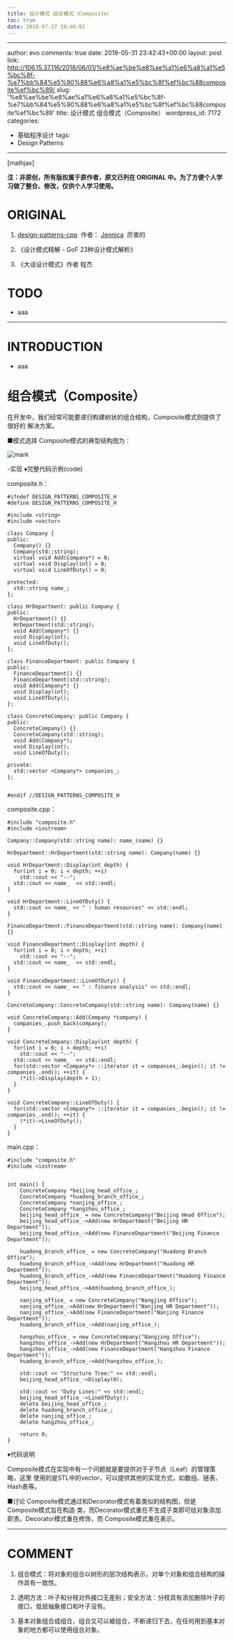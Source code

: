 ```yaml
---
title: 设计模式 组合模式（Composite）
toc: true
date: 2018-07-27 19:46:01
---
```

---
author: evo
comments: true
date: 2018-05-31 23:42:43+00:00
layout: post
link: http://106.15.37.116/2018/06/01/%e8%ae%be%e8%ae%a1%e6%a8%a1%e5%bc%8f-%e7%bb%84%e5%90%88%e6%a8%a1%e5%bc%8f%ef%bc%88composite%ef%bc%89/
slug: '%e8%ae%be%e8%ae%a1%e6%a8%a1%e5%bc%8f-%e7%bb%84%e5%90%88%e6%a8%a1%e5%bc%8f%ef%bc%88composite%ef%bc%89'
title: 设计模式 组合模式（Composite）
wordpress_id: 7172
categories:
- 基础程序设计
tags:
- Design Patterns
---

<!-- more -->

[mathjax]

**注：非原创，所有版权属于原作者，原文已列在 ORIGINAL 中。为了方便个人学习做了整合、修改，仅供个人学习使用。**


# ORIGINAL






  1. [design-patterns-cpp](https://github.com/yogykwan/design-patterns-cpp)  作者： [Jennica](http://jennica.space/)  厉害的


  2. 《设计模式精解 - GoF 23种设计模式解析》


  3. 《大话设计模式》作者 程杰




# TODO






  * aaa





* * *





# INTRODUCTION






  * aaa





# 组合模式（Composite）






在开发中，我们经常可能要递归构建树状的组合结构，Composite模式则提供了很好的 解决方案。



■模式选择
Composite模式的典型结构图为：


![mark](http://pacdb2bfr.bkt.clouddn.com/blog/image/180727/587D9CBh1G.png?imageslim)

-实现
♦完整代码示例(code)

composite.h：


    #ifndef DESIGN_PATTERNS_COMPOSITE_H
    #define DESIGN_PATTERNS_COMPOSITE_H

    #include <string>
    #include <vector>

    class Company {
    public:
      Company() {}
      Company(std::string);
      virtual void Add(Company*) = 0;
      virtual void Display(int) = 0;
      virtual void LineOfDuty() = 0;

    protected:
      std::string name_;
    };

    class HrDepartment: public Company {
    public:
      HrDepartment() {}
      HrDepartment(std::string);
      void Add(Company*) {}
      void Display(int);
      void LineOfDuty();
    };

    class FinanceDepartment: public Company {
    public:
      FinanceDepartment() {}
      FinanceDepartment(std::string);
      void Add(Company*) {}
      void Display(int);
      void LineOfDuty();
    };

    class ConcreteCompany: public Company {
    public:
      ConcreteCompany() {}
      ConcreteCompany(std::string);
      void Add(Company*);
      void Display(int);
      void LineOfDuty();

    private:
      std::vector <Company*> companies_;
    };


    #endif //DESIGN_PATTERNS_COMPOSITE_H



composite.cpp：


    #include "composite.h"
    #include <iostream>

    Company::Company(std::string name): name_(name) {}

    HrDepartment::HrDepartment(std::string name): Company(name) {}

    void HrDepartment::Display(int depth) {
      for(int i = 0; i < depth; ++i)
        std::cout << "--";
      std::cout << name_  << std::endl;
    }

    void HrDepartment::LineOfDuty() {
      std::cout << name_ << " : human resources" << std::endl;
    }

    FinanceDepartment::FinanceDepartment(std::string name): Company(name) {}

    void FinanceDepartment::Display(int depth) {
      for(int i = 0; i < depth; ++i)
        std::cout << "--";
      std::cout << name_  << std::endl;
    }

    void FinanceDepartment::LineOfDuty() {
      std::cout << name_ << " : finance analysis" << std::endl;
    }

    ConcreteCompany::ConcreteCompany(std::string name): Company(name) {}

    void ConcreteCompany::Add(Company *company) {
      companies_.push_back(company);
    }

    void ConcreteCompany::Display(int depth) {
      for(int i = 0; i < depth; ++i)
        std::cout << "--";
      std::cout << name_  << std::endl;
      for(std::vector <Company*> ::iterator it = companies_.begin(); it != companies_.end(); ++it) {
        (*it)->Display(depth + 1);
      }
    }

    void ConcreteCompany::LineOfDuty() {
      for(std::vector <Company*> ::iterator it = companies_.begin(); it != companies_.end(); ++it) {
        (*it)->LineOfDuty();
      }
    }


main.cpp：


    #include "composite.h"
    #include <iostream>


    int main() {
        ConcreteCompany *beijing_head_office_;
        ConcreteCompany *huadong_branch_office_;
        ConcreteCompany *nanjing_office_;
        ConcreteCompany *hangzhou_office_;
        beijing_head_office_ = new ConcreteCompany("Beijing Head Office");
        beijing_head_office_->Add(new HrDepartment("Beijing HR Department"));
        beijing_head_office_->Add(new FinanceDepartment("Beijing Finance Department"));

        huadong_branch_office_ = new ConcreteCompany("Huadong Branch Office");
        huadong_branch_office_->Add(new HrDepartment("Huadong HR Department"));
        huadong_branch_office_->Add(new FinanceDepartment("Huadong Finance Department"));
        beijing_head_office_->Add(huadong_branch_office_);

        nanjing_office_ = new ConcreteCompany("Nangjing Office");
        nanjing_office_->Add(new HrDepartment("Nanjing HR Department"));
        nanjing_office_->Add(new FinanceDepartment("Nanjing Finance Department"));
        huadong_branch_office_->Add(nanjing_office_);

        hangzhou_office_ = new ConcreteCompany("Nangjing Office");
        hangzhou_office_->Add(new HrDepartment("Hangzhou HR Department"));
        hangzhou_office_->Add(new FinanceDepartment("Hangzhou Finance Department"));
        huadong_branch_office_->Add(hangzhou_office_);

        std::cout << "Structure Tree:" << std::endl;
        beijing_head_office_->Display(0);

        std::cout << "Duty Lines:" << std::endl;
        beijing_head_office_->LineOfDuty();
        delete beijing_head_office_;
        delete huadong_branch_office_;
        delete nanjing_office_;
        delete hangzhou_office_;

        return 0;
    }


♦代码说明

Composite模式在实现中有一个问题就是要提供对于子节点（Leaf）的管理策略，这里 使用的是STL中的vector，可以提供其他的实现方式，如数组、链表、Hash表等。

■讨论
Composite模式通过和Decorator模式有着类似的结构图，但是Composite模式旨在构造 类，而Decorator模式重在不生成子类即可给对象添加职责。Decorator模式重在修饰，而 Composite模式重在表示。













* * *





# COMMENT






  1. 组合模式：将对象的组合以树形的层次结构表示，对单个对象和组合结构的操作具有一致性。


  2. 透明方法：叶子和分枝对外接口无差别；安全方法：分枝具有添加删除叶子的接口，低层抽象接口和叶子没有。


  3. 基本对象组合成组合，组合又可以被组合，不断递归下去，在任何用到基本对象的地方都可以使用组合对象。
